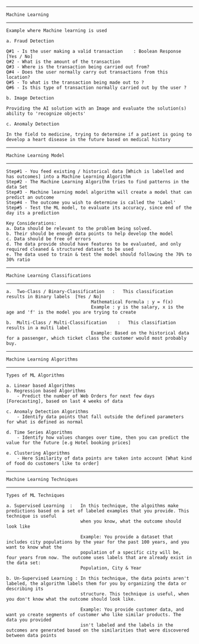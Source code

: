 -----------------------------------------------------------------------------------------------------------------------------------------------------------
    Machine Learning

-----------------------------------------------------------------------------------------------------------------------------------------------------------

    Example where Machine learning is used

    a. Fraud Detection

    Q#1 - Is the user making a valid transaction    : Boolean Response [Yes / No]
    Q#2 - What is the amount of the transaction
    Q#3 - Where is the transaction being carried out from?
    Q#4 - Does the user normally carry out transactions from this location?
    Q#5 - To what is the transaction being made out to ?
    Q#6 - Is this type of transaction normally carried out by the user ?

    b. Image Detection

    Providing the AI solution with an Image and evaluate the solution(s) ability to 'recognize objects'

    c. Anomaly Detection

    In the field to medicine, trying to determine if a patient is going to develop a heart disease in the future based on medical history

-----------------------------------------------------------------------------------------------------------------------------------------------------------
    Machine Learning Model

-----------------------------------------------------------------------------------------------------------------------------------------------------------
    
    Step#1 - You feed existing / historical data [Which is labelled and has outcomes] into a Machine Learning Algorithm
    Step#2 - The Machine Learning Algorithm tries to find patterns in the data Set
    Step#3 - Machine learning model algorithm will create a model that can predict an outcome
    Step#4 - The outcome you wish to determine is called the 'Label'
    Step#5 - Test the ML model, to evaluate its accuracy, since end of the day its a prediction

    Key Considerations:
    a. Data should be relevant to the problem being solved.
    b. Their should be enough data points to help develop the model
    c. Data should be free of errors
    d. The data provide should have features to be evaluated, and only required cleaned & structured dataset to be used
    e. The data used to train & test the model should following the 70% to 30% ratio


-----------------------------------------------------------------------------------------------------------------------------------------------------------
    Machine Learning Classifications

-----------------------------------------------------------------------------------------------------------------------------------------------------------    

    a.  Two-Class / Binary-Classification   :   This classification results in Binary labels  [Yes / No]
                                    Mathematical Formula : y = f(x)
                                    Example : y is the salary, x is the age and 'f' is the model you are trying to create

    b.  Multi-Class / Multi-Classification    :   This classifiation results in a multi label
                                    Example: Based on the historical data for a passenger, which ticket class the customer would most probably buy.

-----------------------------------------------------------------------------------------------------------------------------------------------------------
    Machine Learning Algorithms

-----------------------------------------------------------------------------------------------------------------------------------------------------------    
    Types of ML Algorithms
    
    a. Linear based Algorithms
    b. Regression based Algorithms
        - Predict the number of Web Orders for next few days [Forecasting], based on last 4 weeks of data

    c. Anomaly Detection Algorithms
        - Identify data points that fall outside the defined parameters for what is defined as normal
    
    d. Time Series Algorithms
        - Identify how values changes over time, then you can predict the value for the future [e.g Hotel booking prices]
    
    e. Clustering Algorithms
        - Here Similarity of data points are taken into account [What kind of food do customers like to order]
    
-----------------------------------------------------------------------------------------------------------------------------------------------------------
    Machine Learning Techniques

-----------------------------------------------------------------------------------------------------------------------------------------------------------   
    Types of ML Techniques

    a. Supervised Learning  :   In this technique, the algoithms make predictions based on a set of labeled examples that you provide. This technique is useful
                                when you know, what the outcome should look like

                                Example: You provide a dataset that includes city populations by the year for the past 100 years, and you want to know what the 
                                population of a specific city will be, four years from now. The outcome uses labels that are already exist in the data set: 
                                Population, City & Year

    b. Un-Supervised Learning : In this technique, the data points aren't labeled, the algorithm labels them for you by organizing the data or describing its 
                                structure. This technique is useful, when you don't know what the outcome should look like.

                                Example: You provide customer data, and want yo create segments of customer who like similar products. The data you provided 
                                isn't labeled and the labels in the outcomes are generated based on the similarities that were discovered between data points
                                